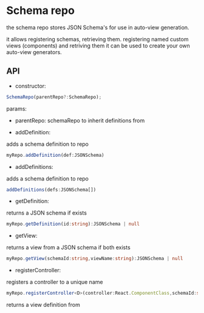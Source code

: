 # Schema repo

the schema repo stores JSON Schema's for use in auto-view generation.

it allows registering schemas, retrieving them.
registering named custom views (components) and retriving them
it can be used to create your own auto-view generators.


## API

* constructor:
```ts
SchemaRepo(parentRepo?:SchemaRepo);
```
params:
* parentRepo: schemaRepo to inherit definitions from

* addDefinition:

adds a schema definition to repo
```ts
myRepo.addDefinition(def:JSONSchema)
```


* addDefinitions:

adds a schema definition to repo
```ts
addDefinitions(defs:JSONSchema[])
```

* getDefinition:

returns a JSON schema if exists

```ts
myRepo.getDefinition(id:string):JSONSchema | null
```


* getView:

returns a view from a JSON schema if both exists

```ts
myRepo.getView(schemaId:string,viewName:string):JSONSchema | null
```


* registerController:

registers a controller to a unique name

```ts
myRepo.registerController<D>(controller:React.ComponentClass,schemaId:string,viewName:string):JSONSchema | null
```
returns a view definition from

